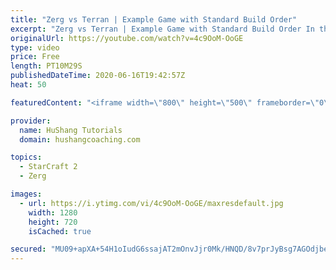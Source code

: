```yaml
---
title: "Zerg vs Terran | Example Game with Standard Build Order"
excerpt: "Zerg vs Terran | Example Game with Standard Build Order In this guide we learn how to defend early Terran attacks.  Coaching -------------------------------------------------------------------------- Interested in Starcraft lessons? Check out my website! I would love to help you improve and reach your"
originalUrl: https://youtube.com/watch?v=4c9OoM-OoGE
type: video
price: Free
length: PT10M29S
publishedDateTime: 2020-06-16T19:42:57Z
heat: 50

featuredContent: "<iframe width=\"800\" height=\"500\" frameborder=\"0\" src=\"https://www.youtube.com/embed/4c9OoM-OoGE\" allow=\"accelerometer; autoplay; encrypted-media; gyroscope; picture-in-picture\" allowfullscreen></iframe>"

provider:
  name: HuShang Tutorials
  domain: hushangcoaching.com

topics:
  - StarCraft 2
  - Zerg

images:
  - url: https://i.ytimg.com/vi/4c9OoM-OoGE/maxresdefault.jpg
    width: 1280
    height: 720
    isCached: true

secured: "MU09+apXA+54H1oIudG6ssajAT2mOnvJjr0Mk/HNQD/8v7prJyBsg7AGOdjbemS+aMKAJ+j5x5qMG4bacQokgTovQTDfn8T2CSL/nYHTeYuOo/aJ+3Q9scazjG089KE/SSA2RMLu4GteeNE+axFvOs8b3VXCm5AvD4s0xsdNiP0HLKrY4FPoDQxL6Z6WVh0ZJyOhC65FcqCdBvkqK7rnwZJUDLGMoXFT9h8od+cz3+9VKbcESvBWCT8oY4lxMhJnM0qLpE8EcBZRVqKIGETpQ/yKnM7ucazrHObpcpOkxSe+XHhtvc8wvROi2VuZxqBcOQU8iPVjKvN+igaeqwXzZCndWIqC/E8Rsi3nc5buuXdYtnJNo2203OTMSuqPX4IIZf08a670kwADuUWul55XYXIMnixX7FT8hMhfz8PLcSU=;+zEn6lbNyfAxYDsACiZkdA=="
---
```


